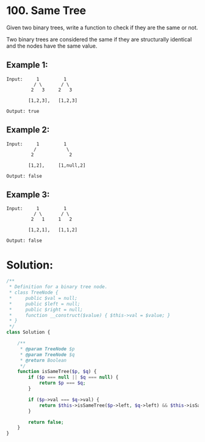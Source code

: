 # 100. Same Tree
Given two binary trees, write a function to check if they are the same or not.

Two binary trees are considered the same if they are structurally identical and the nodes have the same value.

## Example 1:
~~~
Input:     1         1
          / \       / \
         2   3     2   3

        [1,2,3],   [1,2,3]

Output: true
~~~
## Example 2:
~~~
Input:     1         1
          /           \
         2             2

        [1,2],     [1,null,2]

Output: false
~~~
## Example 3:
~~~
Input:     1         1
          / \       / \
         2   1     1   2

        [1,2,1],   [1,1,2]

Output: false
~~~
# Solution:
~~~PHP
/**
 * Definition for a binary tree node.
 * class TreeNode {
 *     public $val = null;
 *     public $left = null;
 *     public $right = null;
 *     function __construct($value) { $this->val = $value; }
 * }
 */
class Solution {

    /**
     * @param TreeNode $p
     * @param TreeNode $q
     * @return Boolean
     */
    function isSameTree($p, $q) {
        if ($p === null || $q === null) {
            return $p === $q;
        }

        if ($p->val === $q->val) {
            return $this->isSameTree($p->left, $q->left) && $this->isSameTree($p->right, $q->right);
        }

        return false;
    }
}
~~~